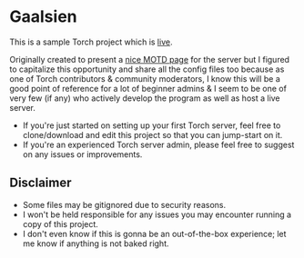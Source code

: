 # Gaalsien

This is a sample Torch project which is [live](https://space-engineers.com/server/184135/).

Originally created to present a [nice MOTD page](https://github.com/HnZGaming/Gaalsien/blob/master/Instance/motd.md) for the server but I figured to capitalize this opportunity and share all the config files too because as one of Torch contributors & community moderators, I know this will be a good point of reference for a lot of beginner admins & I seem to be one of very few (if any) who actively develop the program as well as host a live server.

- If you're just started on setting up your first Torch server, feel free to clone/download and edit this project so that you can jump-start on it.
- If you're an experienced Torch server admin, please feel free to suggest on any issues or improvements.

## Disclaimer

- Some files may be gitignored due to security reasons.
- I won't be held responsible for any issues you may encounter running a copy of this project.
- I don't even know if this is gonna be an out-of-the-box experience; let me know if anything is not baked right.
